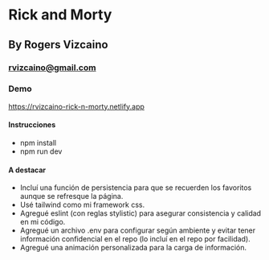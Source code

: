 # Rick and Morty

## By Rogers Vizcaino

### rvizcaino@gmail.com

### Demo

https://rvizcaino-rick-n-morty.netlify.app

#### Instrucciones

- npm install
- npm run dev

#### A destacar

- Incluí una función de persistencia para que se recuerden los favoritos aunque se refresque la página.
- Usé tailwind como mi framework css.
- Agregué eslint (con reglas stylistic) para asegurar consistencia y calidad en mi código.
- Agregué un archivo .env para configurar según ambiente y evitar tener información confidencial en el repo (lo incluí en el repo por facilidad).
- Agregué una animación personalizada para la carga de información.
